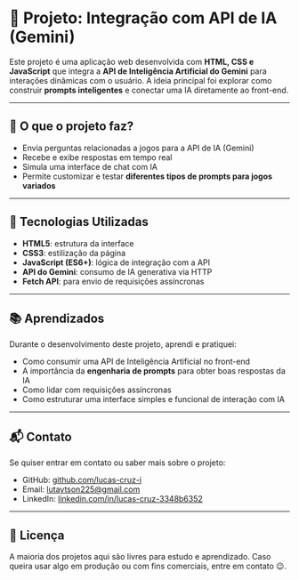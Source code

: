 # 🤖 Projeto: Integração com API de IA (Gemini)

Este projeto é uma aplicação web desenvolvida com **HTML, CSS e JavaScript** que integra a **API de Inteligência Artificial do Gemini** para interações dinâmicas com o usuário. A ideia principal foi explorar como construir **prompts inteligentes** e conectar uma IA diretamente ao front-end.

---

## 🧠 O que o projeto faz?

- Envia perguntas relacionadas a jogos para a API de IA (Gemini)
- Recebe e exibe respostas em tempo real
- Simula uma interface de chat com IA
- Permite customizar e testar **diferentes tipos de prompts para jogos variados**

---

## 🚀 Tecnologias Utilizadas

- **HTML5**: estrutura da interface
- **CSS3**: estilização da página
- **JavaScript (ES6+)**: lógica de integração com a API
- **API do Gemini**: consumo de IA generativa via HTTP
- **Fetch API**: para envio de requisições assíncronas

---

## 📚 Aprendizados

Durante o desenvolvimento deste projeto, aprendi e pratiquei:

- Como consumir uma API de Inteligência Artificial no front-end
- A importância da **engenharia de prompts** para obter boas respostas da IA
- Como lidar com requisições assíncronas
- Como estruturar uma interface simples e funcional de interação com IA

---

## 📬 Contato

Se quiser entrar em contato ou saber mais sobre o projeto:

- GitHub: [github.com/lucas-cruz-i](https://github.com/lucas-cruz-i)
- Email: lutaytson225@gmail.com
- LinkedIn: [linkedin.com/in/lucas-cruz-3348b6352](https://www.linkedin.com/in/lucas-cruz-3348b6352/?originalSubdomain=br)

---

## 📄 Licença

A maioria dos projetos aqui são livres para estudo e aprendizado. Caso queira usar algo em produção ou com fins comerciais, entre em contato 😉.
